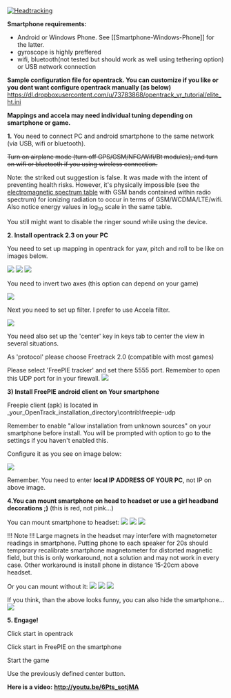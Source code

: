 [![Headtracking](https://dl.dropboxusercontent.com/u/73783868/opentrack_vr_tutorial/ht_ico.jpg)](http://youtu.be/6Pts_sotjMA)

**Smartphone requirements:**
- Android or Windows Phone. See [[Smartphone-Windows-Phone]] for the latter.
- gyroscope is highly preffered
- wifi, bluetooth(not tested but should work as well using tethering option) or USB network connection

**Sample configuration file for opentrack. You can customize if you like or you dont want configure opentrack manually (as below)**
https://dl.dropboxusercontent.com/u/73783868/opentrack_vr_tutorial/elite_ht.ini

**Mappings and accela may need individual tuning depending on smartphone or game.**

**1.**
You need to connect PC and android smartphone to the same network (via USB,  wifi or bluetooth).

~~Turn on airplane mode (turn off GPS/GSM/NFC/Wifi/Bt modules), and turn on wifi or bluetooth if you using wireless connection.~~

Note: the striked out suggestion is false. It was made with the intent of preventing health risks. However, it's physically impossible (see the [electromagnetic spectrum table](https://en.wikipedia.org/wiki/Electromagnetic_spectrum) with GSM bands contained within radio spectrum) for ionizing radiation to occur in terms of GSM/WCDMA/LTE/wifi. Also notice energy values in log<sub>10</sub> scale in the same table.

You still might want to disable the ringer sound while using the device.

**2. Install opentrack 2.3 on your PC**

You need to set up mapping in opentrack for yaw, pitch and roll to be like on images below.

![](https://dl.dropboxusercontent.com/u/73783868/opentrack_vr_tutorial/ht_yaw.JPG)
![](https://dl.dropboxusercontent.com/u/73783868/opentrack_vr_tutorial/ht_pitch.JPG)
![](https://dl.dropboxusercontent.com/u/73783868/opentrack_vr_tutorial/ht_roll.JPG)

You need to invert two axes (this option can depend on your game)

![](http://i.imgur.com/FvYCwFF.jpg)

Next you need to set up filter. I prefer to use Accela filter. 

![](https://dl.dropboxusercontent.com/u/73783868/opentrack_vr_tutorial/accela.JPG)

You need also set up the 'center' key in keys tab to center the view in several situations.

As 'protocol' please choose Freetrack 2.0 (compatible with most games)

Please select 'FreePIE tracker' and set there 5555 port. Remember to open this UDP port for in your firewall.
![](http://i.imgur.com/fyh8KWT.jpg)

**3) Install FreePIE android client on Your smartphone**

Freepie client (apk) is located in _your_OpenTrack_installation_directory\contrib\freepie-udp

Remember to enable "allow installation from unknown sources" on your smartphone before install. You will be prompted with option to go to the settings if you haven't enabled this.

Configure it as you see on image below:

![](https://dl.dropboxusercontent.com/u/73783868/freepie/4.png)

Remember. You need to enter **local IP ADDRESS OF YOUR PC**, not IP on above image.

**4.You can mount smartphone on head to headset or use a girl headband decorations ;)** (this is red, not pink...)

You can mount smartphone to headset:
![](https://dl.dropboxusercontent.com/u/73783868/opentrack_vr_tutorial/headset.jpg)
![](https://dl.dropboxusercontent.com/u/73783868/opentrack_vr_tutorial/headset2.jpg)
![](https://dl.dropboxusercontent.com/u/73783868/opentrack_vr_tutorial/headset3.jpg)

!!! Note !!!
Large magnets in the headset may interfere with magnetometer readings in smartphone.
Putting phone to each speaker for 20s should temporary recalibrate smartphone magnetometer for distorted magnetic field, but this is only workaround, not a solution and may not work in every case.
Other workaround is install phone in distance 15-20cm above headset.

Or you can mount without it:
![](https://dl.dropboxusercontent.com/u/73783868/opentrack_vr_tutorial/opaska.jpg)
![](https://dl.dropboxusercontent.com/u/73783868/opentrack_vr_tutorial/opaska2.jpg)
![](https://dl.dropboxusercontent.com/u/73783868/opentrack_vr_tutorial/opaska3.jpg)

If you think, than the above looks funny, you can also hide the smartphone...
![](https://dl.dropboxusercontent.com/u/73783868/opentrack_vr_tutorial/opaska4.jpg)

**5. Engage!**

Click start in opentrack

Click start in FreePIE on the smartphone

Start the game

Use the previously defined center button.

**Here is a video:**
**http://youtu.be/6Pts_sotjMA**

